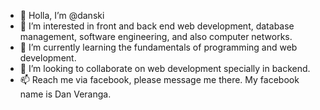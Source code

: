 - 👋 Holla, I’m @danski
- 👀 I’m interested in front and back end web development, database management, software engineering, and also computer networks.
- 🌱 I’m currently learning the fundamentals of programming and web development.
- 💞️ I’m looking to collaborate on web development specially in backend.
- 📫 Reach me via facebook, please message me there. My facebook name is Dan Veranga.

<!---
danveranga/danveranga is a ✨ special ✨ repository because its `README.md` (this file) appears on your GitHub profile.
You can click the Preview link to take a look at your changes.
--->

